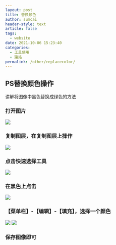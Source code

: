 ```yaml
---
layout: post
title: 替换颜色
author: sumcai
header-style: text
article: false
tags: 
  - website
date: 2021-10-06 15:23:40
categories: 
  - 工具使用
  - 建站
permalink: /other/replacecolor/
---
```


## PS替换颜色操作

讲解将图像中黑色替换成绿色的方法

### 打开图片
![](http://up.iogl.cn/2022/04/835f54fb29518626741719a121ee0500.png)

### 复制图层，在复制图层上操作
![](http://up.iogl.cn/2022/04/7978f0cd4468406ee566ea111f437a21.png)

### 点击快速选择工具
![](http://up.iogl.cn/2022/04/1fd2bc9a19a003e2aa297be625e502c6.png)

### 在黑色上点击
![](http://up.iogl.cn/2022/04/a2a90c17b6a3dc7ec31fcb99e0671e2b.png)

### 【菜单栏】-【编辑】-【填充】，选择一个颜色
![](http://up.iogl.cn/2022/04/e1f83c74ea40f71c80b0ad9422a91bb4.png)
![](http://up.iogl.cn/2022/04/6d04c27c6ca87eb4a2be5a8dbed9c17d.png)

### 保存图像即可